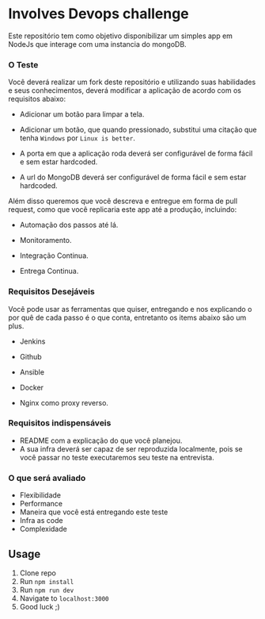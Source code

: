 # Involves Devops challenge

 Este repositório tem como objetivo disponibilizar um simples app em NodeJs que interage com uma instancia do mongoDB.

### O Teste

Você deverá realizar um fork deste repositório e utilizando suas habilidades e seus conhecimentos, deverá modificar a aplicação de acordo com os requisitos abaixo:

- Adicionar um botão para limpar a tela.

- Adicionar um botão, que quando pressionado, substitui uma citação que tenha `Windows` por `Linux is better`.

- A porta em que a aplicação roda deverá ser configurável de forma fácil e sem estar hardcoded.

- A url do MongoDB deverá ser configurável de forma fácil e sem estar hardcoded.

Além disso queremos que você descreva  e entregue em forma de pull request, como que você replicaria este app até a produção, incluindo:

- Automação dos passos até lá.

- Monitoramento.

- Integração Continua.

- Entrega Continua.

### Requisitos Desejáveis

Você pode usar as ferramentas que quiser, entregando e nos explicando o por quê de cada passo é o que conta, entretanto os items abaixo são um plus.

- Jenkins

- Github

- Ansible

- Docker

- Nginx como proxy reverso.

### Requisitos indispensáveis

 - README com a explicação do que você planejou.
 - A sua infra deverá ser capaz de ser reproduzida localmente, pois se você passar no teste executaremos seu teste na entrevista.


### O que será avaliado
 - Flexibilidade
 - Performance
 - Maneira que você está entregando este teste
 - Infra as code
 - Complexidade

## Usage
1. Clone repo
2. Run `npm install`
3. Run `npm run dev`
4. Navigate to `localhost:3000`
4. Good luck ;)
